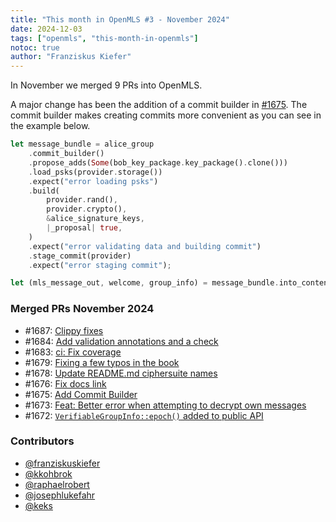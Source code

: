 ```yaml
---
title: "This month in OpenMLS #3 - November 2024"
date: 2024-12-03
tags: ["openmls", "this-month-in-openmls"]
notoc: true
author: "Franziskus Kiefer"
---
```


In November we merged 9 PRs into OpenMLS.

A major change has been the addition of a commit builder in [#1675](https://github.com/openmls/openmls/pull/1675).
The commit builder makes creating commits more convenient as you can see in the example below.

```rust
let message_bundle = alice_group
    .commit_builder()
    .propose_adds(Some(bob_key_package.key_package().clone()))
    .load_psks(provider.storage())
    .expect("error loading psks")
    .build(
        provider.rand(),
        provider.crypto(),
        &alice_signature_keys,
        |_proposal| true,
    )
    .expect("error validating data and building commit")
    .stage_commit(provider)
    .expect("error staging commit");

let (mls_message_out, welcome, group_info) = message_bundle.into_contents();
```


### Merged PRs November 2024
* #1687: [Clippy fixes](https://github.com/openmls/openmls/pull/1687)
* #1684: [Add validation annotations and a check](https://github.com/openmls/openmls/pull/1684)
* #1683: [ci: Fix coverage](https://github.com/openmls/openmls/pull/1683)
* #1679: [Fixing a few typos in the book](https://github.com/openmls/openmls/pull/1679)
* #1678: [Update README.md ciphersuite names](https://github.com/openmls/openmls/pull/1678)
* #1676: [Fix docs link](https://github.com/openmls/openmls/pull/1676)
* #1675: [Add Commit Builder](https://github.com/openmls/openmls/pull/1675)
* #1673: [Feat: Better error when attempting to decrypt own messages](https://github.com/openmls/openmls/pull/1673)
* #1672: [`VerifiableGroupInfo::epoch()` added to public API](https://github.com/openmls/openmls/pull/1672)

### Contributors
* [@franziskuskiefer](https://github.com/franziskuskiefer)
* [@kkohbrok](https://github.com/kkohbrok)
* [@raphaelrobert](https://github.com/raphaelrobert)
* [@josephlukefahr](https://github.com/josephlukefahr)
* [@keks](https://github.com/keks)
